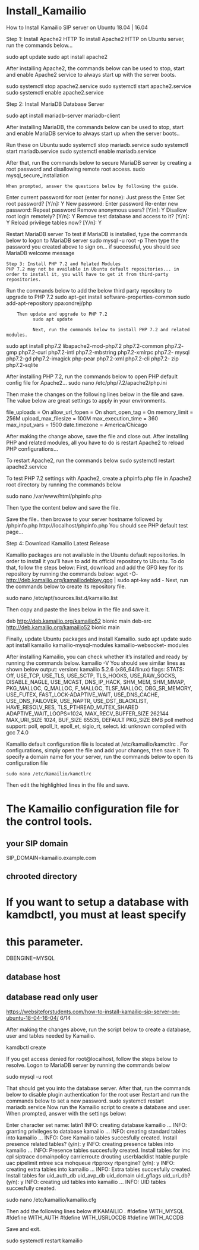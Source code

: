 # Install_Kamailio

How to Install Kamailio SIP server on Ubuntu 18.04 | 16.04

Step 1: Install Apache2 HTTP
To install Apache2 HTTP on Ubuntu server, run the commands below...

sudo apt update
sudo apt install apache2

After installing Apache2, the commands below can be used to stop, start and enable Apache2 service to always start up with the server boots.

sudo systemctl stop apache2.service 
sudo systemctl start apache2.service 
sudo systemctl enable apache2.service

Step 2: Install MariaDB Database Server

  sudo apt install mariadb-server mariadb-client

After installing MariaDB, the commands below can be used to stop, start and enable MariaDB service to always start up when the server boots..

  Run these on Ubuntu
    sudo systemctl stop mariadb.service 
    sudo systemctl start mariadb.service 
    sudo systemctl enable mariadb.service
    
    

After that, run the commands below to secure MariaDB server by creating a root password and disallowing remote root access.
    sudo mysql_secure_installation
    
    When prompted, answer the questions below by following the guide.
Enter current password for root (enter for none): Just press the Enter Set root password? [Y/n]: Y
New password: Enter password
Re-enter new password: Repeat password
Remove anonymous users? [Y/n]: Y
Disallow root login remotely? [Y/n]: Y
Remove test database and access to it? [Y/n]: Y Reload privilege tables now? [Y/n]: Y


Restart MariaDB server
To test if MariaDB is installed, type the commands below to logon to MariaDB server
    sudo mysql -u root -p
    Then type the password you created above to sign on... if successful, you should see MariaDB welcome message
    
    
    Step 3: Install PHP 7.2 and Related Modules
    PHP 7.2 may not be available in Ubuntu default repositories... in order to install it, you will have to get it from third-party repositories.
Run the commands below to add the below third party repository to upgrade to PHP 7.2
        sudo apt-get install software-properties-common 
        sudo add-apt-repository ppa:ondrej/php
        
        Then update and upgrade to PHP 7.2
              sudo apt update
              
              Next, run the commands below to install PHP 7.2 and related modules.
sudo apt install php7.2 libapache2-mod-php7.2 php7.2-common php7.2- gmp php7.2-curl php7.2-intl php7.2-mbstring php7.2-xmlrpc php7.2- mysql php7.2-gd php7.2-imagick php-pear php7.2-xml php7.2-cli php7.2- zip php7.2-sqlite

After installing PHP 7.2, run the commands below to open PHP default config file for Apache2...
   sudo nano /etc/php/7.2/apache2/php.ini
   
   Then make the changes on the following lines below in the file and save. The value below are great settings to apply in your environments.
   
   file_uploads = On 
   allow_url_fopen = On 
   short_open_tag = On 
   memory_limit = 256M 
   upload_max_filesize = 100M 
   max_execution_time = 360 
   max_input_vars = 1500 
   date.timezone = America/Chicago
   
   After making the change above, save the file and close out. After installing PHP and related modules, all you have to do is restart Apache2 to reload PHP configurations...
   
   To restart Apache2, run the commands below
  sudo systemctl restart apache2.service
  
To test PHP 7.2 settings with Apache2, create a phpinfo.php file in Apache2 root directory by running the commands below

sudo nano /var/www/html/phpinfo.php

Then type the content below and save the file.
<?php phpinfo( ); ?>
Save the file.. then browse to your server hostname followed by /phpinfo.php
http://localhost/phpinfo.php
You should see PHP default test page...

Step 4: Download Kamailio Latest Release

Kamailio packages are not available in the Ubuntu default repositories. In order to install it you’ll have to add its official repository to Ubuntu.
To do that, follow the steps below:
First, download and add the GPG key for its repository by running the commands below:
  wget -O- http://deb.kamailio.org/kamailiodebkey.gpg | sudo apt-key add -
Next, run the commands below to create its repository file.

  sudo nano /etc/apt/sources.list.d/kamailio.list
  
Then copy and paste the lines below in the file and save it.

  deb http://deb.kamailio.org/kamailio52 bionic main 
  deb-src http://deb.kamailio.org/kamailio52 bionic main
  
Finally, update Ubuntu packages and install Kamailio.
    sudo apt update
    sudo apt install kamailio kamailio-mysql-modules kamailio-websocket- modules

 After installing Kamailio, you can check whether it’s installed and ready by running the commands below.
      kamailio -V
You should see similar lines as shown below output:
version: kamailio 5.2.6 (x86_64/linux)
flags: STATS: Off, USE_TCP, USE_TLS, USE_SCTP, TLS_HOOKS, USE_RAW_SOCKS, DISABLE_NAGLE, USE_MCAST, DNS_IP_HACK, SHM_MEM, SHM_MMAP, PKG_MALLOC, Q_MALLOC, F_MALLOC, TLSF_MALLOC, DBG_SR_MEMORY, USE_FUTEX, FAST_LOCK-ADAPTIVE_WAIT, USE_DNS_CACHE, USE_DNS_FAILOVER, USE_NAPTR, USE_DST_BLACKLIST, HAVE_RESOLV_RES, TLS_PTHREAD_MUTEX_SHARED
ADAPTIVE_WAIT_LOOPS=1024, MAX_RECV_BUFFER_SIZE 262144 MAX_URI_SIZE 1024, BUF_SIZE 65535, DEFAULT PKG_SIZE 8MB
poll method support: poll, epoll_lt, epoll_et, sigio_rt, select.
id: unknown
compiled with gcc 7.4.0


 Kamailio default configuration file is located at /etc/kamailio/kamctlrc .
For configurations, simply open the file and add your changes, then save it. To specify a
domain name for your server, run the commands below to open its configuration file

    sudo nano /etc/kamailio/kamctlrc
    
Then edit the highlighted lines in the file and save.

# The Kamailio configuration file for the control tools. #
## your SIP domain
SIP_DOMAIN=kamailio.example.com
## chrooted directory
#
# If you want to setup a database with kamdbctl, you must at least specify
# this parameter.
DBENGINE=MYSQL
## database host
## database read only user
https://websiteforstudents.com/how-to-install-kamailio-sip-server-on-ubuntu-18-04-16-04/
6/14

After making the changes above, run the script below to create a database, user and tables needed by Kamailio.
  
  kamdbctl create
  
If you get access denied for root@localhost, follow the steps below to resolve. Logon to MariaDB server by running the commands below

sudo mysql -u root

That should get you into the database server. After that, run the commands below to disable plugin authentication for the root user
Restart and run the commands below to set a new password.
sudo systemctl restart mariadb.service
Now run the Kamailio script to create a database and user. 
When prompted, answer with the settings below:

Enter character set name:
latin1
INFO: creating database kamailio ...
INFO: granting privileges to database kamailio ...
INFO: creating standard tables into kamailio ...
INFO: Core Kamailio tables succesfully created.
Install presence related tables? (y/n): y
INFO: creating presence tables into kamailio ...
INFO: Presence tables succesfully created.
Install tables for imc cpl siptrace domainpolicy carrierroute
drouting userblacklist htable purple uac pipelimit mtree sca mohqueue
rtpproxy rtpengine? (y/n): y INFO: creating extra tables into kamailio ...
INFO: Extra tables succesfully created.
Install tables for uid_auth_db uid_avp_db uid_domain uid_gflags
uid_uri_db? (y/n): y
INFO: creating uid tables into kamailio ...
INFO: UID tables succesfully created.

sudo nano /etc/kamailio/kamailio.cfg

Then add the following lines below #!KAMAILIO .
  #!define WITH_MYSQL 
  #!define WITH_AUTH
  #!define WITH_USRLOCDB 
  #!define WITH_ACCDB 
  
Save and exit.

sudo systemctl restart kamailio
   
